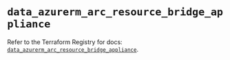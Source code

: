 # `data_azurerm_arc_resource_bridge_appliance`

Refer to the Terraform Registry for docs: [`data_azurerm_arc_resource_bridge_appliance`](https://registry.terraform.io/providers/hashicorp/azurerm/4.26.0/docs/data-sources/arc_resource_bridge_appliance).
